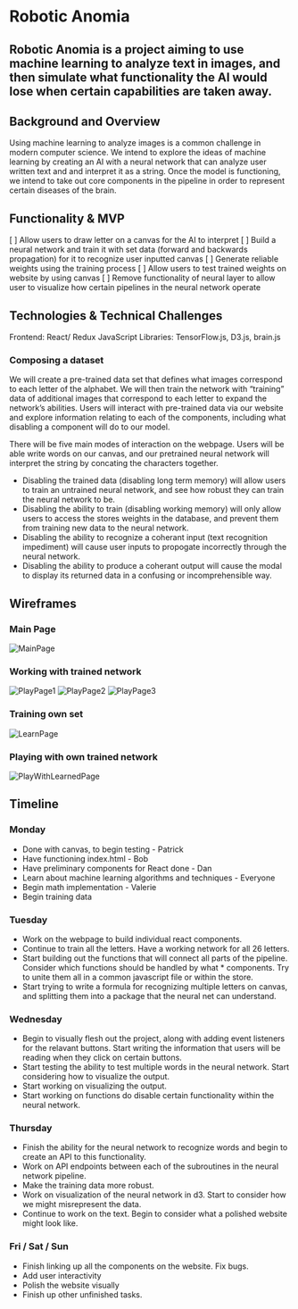# Robotic Anomia

## Robotic Anomia is a project aiming to use machine learning to analyze text in images, and then simulate what functionality the AI would lose when certain capabilities are taken away. 

## Background and Overview

Using machine learning to analyze images is a common challenge in modern computer science. We intend to explore the ideas of machine learning by creating an AI with a neural network that can analyze user written text and and interpret it as a string. Once the model is functioning, we intend to take out core components in the pipeline in order to represent certain diseases of the brain.  

## Functionality & MVP
[ ] Allow users to draw letter on a canvas for the AI to interpret
[ ] Build a neural network and train it with set data (forward and backwards propagation) for it to recognize user inputted canvas
[ ] Generate reliable weights using the training process
[ ] Allow users to test trained weights on website by using canvas
[ ] Remove functionality of neural layer to allow user to visualize how certain pipelines in the neural network operate

## Technologies & Technical Challenges
Frontend: React/ Redux JavaScript 
Libraries: TensorFlow.js, D3.js, brain.js

### Composing a dataset

We will create a pre-trained data set that defines what images correspond to each letter of the alphabet. We will then train the network with “training” data of additional images that correspond to each letter to expand the network’s abilities. Users will interact with pre-trained data via our website and explore information relating to each of the components, including what disabling a component will do to our model.

There will be five main modes of interaction on the webpage.  Users will be able write words on our canvas, and our pretrained neural network will interpret the string by concating the characters together.  
 * Disabling the trained data (disabling long term memory) will allow users to train an untrained neural network, and see how robust they can train the neural network to be.
 * Disabling the ability to train (disabling working memory) will only allow users to access the stores weights in the database, and prevent them from training new data to the neural network.
 * Disabling the ability to recognize a coherant input (text recognition impediment) will cause user inputs to propogate incorrectly through the neural network.
 * Disabling the ability to produce a coherant output will cause the modal to display its returned data in a confusing or incomprehensible way.

 ## Wireframes
 ### Main Page 
 ![MainPage](/wireframes/prototype-for-main.png)
 ### Working with trained network
 ![PlayPage1](/wireframes/prototype-for-play_1.png)
 ![PlayPage2](/wireframes/prototype-for-play_2.png)
 ![PlayPage3](/wireframes/prototype-for-trained-set.png)
 ### Training own set
 ![LearnPage](/wireframes/prototype-for-learn.png)
### Playing with own trained network
![PlayWithLearnedPage](/wireframes/prototype-for-learn-play.png)

## Timeline
 
### Monday 
* Done with canvas, to begin testing - Patrick
* Have functioning index.html - Bob
* Have preliminary components for React done - Dan
* Learn about machine learning algorithms and techniques - Everyone
* Begin math implementation - Valerie
* Begin training data

### Tuesday 
* Work on the webpage to build individual react components.
* Continue to train all the letters.  Have a working network for all 26 letters.
* Start building out the functions that will connect all parts of the pipeline.  Consider which functions should be handled by what * components.  Try to unite them all in a common javascript file or within the store.
* Start trying to write a formula for recognizing multiple letters on canvas, and splitting them into a package that the neural net can understand.

### Wednesday
* Begin to visually flesh out the project, along with adding event listeners for the relavant buttons.  Start writing the information that users will be reading when they click on certain buttons.
* Start testing the ability to test multiple words in the neural network.  Start considering how to visualize the output.
* Start working on visualizing the output.  
* Start working on functions do disable certain functionality within the neural network.

### Thursday
* Finish the ability for the neural network to recognize words and begin to create an API to this functionality.
* Work on API endpoints between each of the subroutines in the neural network pipeline.  
* Make the training data more robust.
* Work on visualization of the neural network in d3.  Start to consider how we might misrepresent the data.
* Continue to work on the text.  Begin to consider what a polished website might look like.

### Fri / Sat / Sun
* Finish linking up all the components on the website.  Fix bugs.
* Add user interactivity
* Polish the website visually
* Finish up other unfinished tasks.


